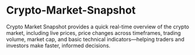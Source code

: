 # Crypto-Market-Snapshot
Crypto Market Snapshot provides a quick real-time overview of the crypto market, including live prices, price changes across timeframes, trading volume, market cap, and basic technical indicators—helping traders and investors make faster, informed decisions.

